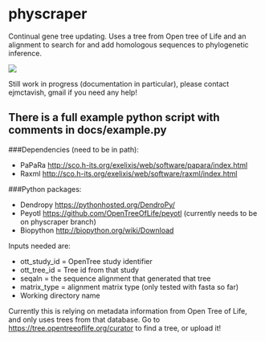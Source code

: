 # physcraper
Continual gene tree updating. 
Uses a tree from Open tree of Life and an alignment to search for and add homologous sequences to phylogenetic inference. 

![](https://cdn.rawgit.com/snacktavish/physcraper/master/docs/physcraper.svg)

Still work in progress (documentation in particular), please contact ejmctavish, gmail if you need any help!
## There is a full example python script with comments in docs/example.py


###Dependencies (need to be in path): 
- PaPaRa http://sco.h-its.org/exelixis/web/software/papara/index.html 
- Raxml http://sco.h-its.org/exelixis/web/software/raxml/index.html 

###Python packages: 
- Dendropy https://pythonhosted.org/DendroPy/ 
- Peyotl https://github.com/OpenTreeOfLife/peyotl (currently needs to be on physcraper branch)
- Biopython http://biopython.org/wiki/Download

Inputs needed are:
- ott_study_id =  OpenTree study identifier  
- ott_tree_id  = Tree id from that study  
- seqaln = the sequence alignment that generated that tree  
- matrix_type = alignment matrix type (only tested with fasta so far)  
- Working directory name


Currently this is relying on metadata information from Open Tree of Life,
and only uses trees from that database.
Go to https://tree.opentreeoflife.org/curator to find a tree, or upload it!
